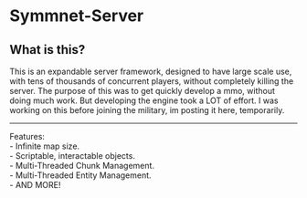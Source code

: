 Symmnet-Server
=======

## What is this?

This is an expandable server framework, designed to have large scale use, with tens of thousands of concurrent players, without completely killing the server.
The purpose of this was to get quickly develop a mmo, without doing much work. But developing the engine took a LOT of effort. I was working on this before joining the military, im posting it here, temporarily.

---
Features:
<br/>	- Infinite map size.
<br/>	- Scriptable, interactable objects.
<br/>	- Multi-Threaded Chunk Management.
<br/>	- Multi-Threaded Entity Management.
<br/>	- AND MORE!